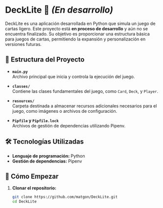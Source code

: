 # DeckLite 🚧 *(En desarrollo)*

DeckLite es una aplicación desarrollada en Python que simula un juego de cartas ligero. Este proyecto está **en proceso de desarrollo** y aún no se encuentra finalizado. Su objetivo es proporcionar una estructura básica para juegos de cartas, permitiendo la expansión y personalización en versiones futuras.

## 📁 Estructura del Proyecto

- **`main.py`**  
  Archivo principal que inicia y controla la ejecución del juego.

- **`classes/`**  
  Contiene las clases fundamentales del juego, como `Card`, `Deck`, y `Player`.

- **`resources/`**  
  Carpeta destinada a almacenar recursos adicionales necesarios para el juego, como imágenes o archivos de configuración.

- **`Pipfile` y `Pipfile.lock`**  
  Archivos de gestión de dependencias utilizando Pipenv.

## 🛠️ Tecnologías Utilizadas

- **Lenguaje de programación:** Python
- **Gestión de dependencias:** Pipenv

## 🚀 Cómo Empezar

1. **Clonar el repositorio:**
   ```bash
   git clone https://github.com/matgon/DeckLite.git
   cd DeckLite

